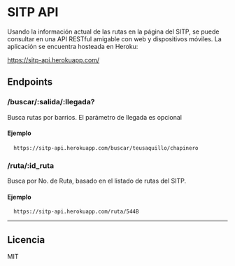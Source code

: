 SITP API
========

Usando la información actual de las rutas en la página del SITP, se puede consultar en una API RESTful amigable con web y dispositivos móviles.
La aplicación se encuentra hosteada en Heroku:

  https://sitp-api.herokuapp.com/

## Endpoints

### /buscar/:salida/:llegada?

Busca rutas por barrios. El parámetro de llegada es opcional

#### Ejemplo
```
  https://sitp-api.herokuapp.com/buscar/teusaquillo/chapinero
```


### /ruta/:id_ruta

Busca por No. de Ruta, basado en el listado de rutas del SITP.

#### Ejemplo
```
  https://sitp-api.herokuapp.com/ruta/544B
```
***

## Licencia

MIT



